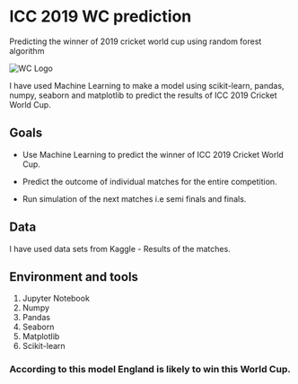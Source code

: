 # ICC 2019 WC prediction

Predicting the winner of 2019 cricket world cup using random forest algorithm

![WC Logo](wc.png)

I have used Machine Learning to make a model using scikit-learn, pandas, numpy, seaborn and matplotlib to predict the results of ICC 2019 
Cricket World Cup. 

## Goals

- Use Machine Learning to predict the winner of ICC 2019 Cricket World Cup.

- Predict the outcome of individual matches for the entire competition.

- Run simulation of the next matches i.e semi finals and finals.

## Data

I have used data sets from Kaggle - Results of the matches.

## Environment and tools

1. Jupyter Notebook
2. Numpy
3. Pandas
4. Seaborn
5. Matplotlib
6. Scikit-learn

### According to this model England is likely to win this World Cup.
